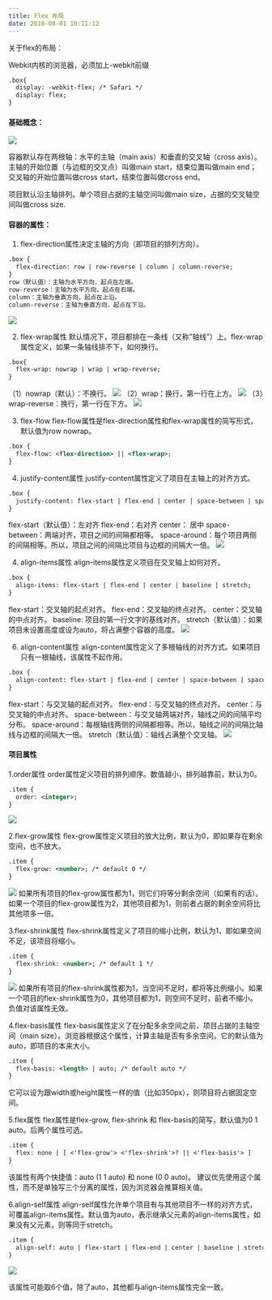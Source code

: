 ```yaml
---
title: Flex 布局
date: 2018-08-01 10:11:12
---
```


关于flex的布局：

Webkit内核的浏览器，必须加上-webkit前缀
``` xml
.box{
  display: -webkit-flex; /* Safari */
  display: flex;
}
```

#### 基础概念：
![](http://www.runoob.com/wp-content/uploads/2015/07/3791e575c48b3698be6a94ae1dbff79d.png)

容器默认存在两根轴：水平的主轴（main axis）和垂直的交叉轴（cross axis）。主轴的开始位置（与边框的交叉点）叫做main start，结束位置叫做main end；交叉轴的开始位置叫做cross start，结束位置叫做cross end。

项目默认沿主轴排列。单个项目占据的主轴空间叫做main size，占据的交叉轴空间叫做cross size.

#### 容器的属性：
1. flex-direction属性决定主轴的方向（即项目的排列方向）。
```xml
.box {
  flex-direction: row | row-reverse | column | column-reverse;
}
row（默认值）：主轴为水平方向，起点在左端。
row-reverse：主轴为水平方向，起点在右端。
column：主轴为垂直方向，起点在上沿。
column-reverse：主轴为垂直方向，起点在下沿。
```
![](http://www.runoob.com/wp-content/uploads/2015/07/0cbe5f8268121114e87d0546e53cda6e.png)

2. flex-wrap属性
默认情况下，项目都排在一条线（又称”轴线”）上。flex-wrap属性定义，如果一条轴线排不下，如何换行。
``` xml
.box{
  flex-wrap: nowrap | wrap | wrap-reverse;
}
```
（1）nowrap（默认）：不换行。
![](http://www.runoob.com/wp-content/uploads/2015/07/9da1f23965756568b4c6ea7124db7b9a.png)
（2）wrap：换行，第一行在上方。
![](http://www.runoob.com/wp-content/uploads/2015/07/3c6b3c8b8fe5e26bca6fb57538cf72d9.jpg)
（3）wrap-reverse：换行，第一行在下方。
![](http://www.runoob.com/wp-content/uploads/2015/07/fb4cf2bab8b6b744b64f6d7a99cd577c.jpg)

3. flex-flow
flex-flow属性是flex-direction属性和flex-wrap属性的简写形式，默认值为row nowrap。
``` xml
.box {
  flex-flow: <flex-direction> || <flex-wrap>;
}
```

4. justify-content属性
justify-content属性定义了项目在主轴上的对齐方式。
``` xml
.box {
  justify-content: flex-start | flex-end | center | space-between | space-around;
}
```
flex-start（默认值）：左对齐
flex-end：右对齐
center： 居中
space-between：两端对齐，项目之间的间隔都相等。
space-around：每个项目两侧的间隔相等。所以，项目之间的间隔比项目与边框的间隔大一倍。
![](http://www.runoob.com/wp-content/uploads/2015/07/c55dfe8e3422458b50e985552ef13ba5.png)

4. align-items属性
align-items属性定义项目在交叉轴上如何对齐。
``` xml
.box {
  align-items: flex-start | flex-end | center | baseline | stretch;
}
```
flex-start：交叉轴的起点对齐。
flex-end：交叉轴的终点对齐。
center：交叉轴的中点对齐。
baseline: 项目的第一行文字的基线对齐。
stretch（默认值）：如果项目未设置高度或设为auto，将占满整个容器的高度。
![](http://www.runoob.com/wp-content/uploads/2015/07/2b0c39c7e7a80d5a784c8c2ca63cde17.png)

6. align-content属性
align-content属性定义了多根轴线的对齐方式。如果项目只有一根轴线，该属性不起作用。
``` xml
.box {
  align-content: flex-start | flex-end | center | space-between | space-around | stretch;
}
```
flex-start：与交叉轴的起点对齐。
flex-end：与交叉轴的终点对齐。
center：与交叉轴的中点对齐。
space-between：与交叉轴两端对齐，轴线之间的间隔平均分布。
space-around：每根轴线两侧的间隔都相等。所以，轴线之间的间隔比轴线与边框的间隔大一倍。
stretch（默认值）：轴线占满整个交叉轴。
![](http://www.runoob.com/wp-content/uploads/2015/07/f10918ccb8a13247c9d47715a2bd2c33.png)


#### 项目属性

1.order属性
order属性定义项目的排列顺序。数值越小，排列越靠前，默认为0。

``` xml
.item {
  order: <integer>;
}
```
![](http://www.runoob.com/wp-content/uploads/2015/07/59e399c72daafcfcc20ede36bf32f266.png)

2.flex-grow属性
flex-grow属性定义项目的放大比例，默认为0，即如果存在剩余空间，也不放大。
``` xml
.item {
  flex-grow: <number>; /* default 0 */
}
```
![](http://www.runoob.com/wp-content/uploads/2015/07/f41c08bb35962ed79e7686f735d6cd78.png)
如果所有项目的flex-grow属性都为1，则它们将等分剩余空间（如果有的话）。如果一个项目的flex-grow属性为2，其他项目都为1，则前者占据的剩余空间将比其他项多一倍。

3.flex-shrink属性
flex-shrink属性定义了项目的缩小比例，默认为1，即如果空间不足，该项目将缩小。

``` xml
.item {
  flex-shrink: <number>; /* default 1 */
}
```
![](http://www.runoob.com/wp-content/uploads/2015/07/240d3e960043a729bb3ff5e34987904f.jpg)
如果所有项目的flex-shrink属性都为1，当空间不足时，都将等比例缩小。如果一个项目的flex-shrink属性为0，其他项目都为1，则空间不足时，前者不缩小。
负值对该属性无效。

4.flex-basis属性
flex-basis属性定义了在分配多余空间之前，项目占据的主轴空间（main size）。浏览器根据这个属性，计算主轴是否有多余空间。它的默认值为auto，即项目的本来大小。
``` xml
.item {
  flex-basis: <length> | auto; /* default auto */
}
```
它可以设为跟width或height属性一样的值（比如350px），则项目将占据固定空间。

5.flex属性
flex属性是flex-grow, flex-shrink 和 flex-basis的简写，默认值为0 1 auto。后两个属性可选。
``` xml
.item {
  flex: none | [ <'flex-grow'> <'flex-shrink'>? || <'flex-basis'> ]
}
```
该属性有两个快捷值：auto (1 1 auto) 和 none (0 0 auto)。
建议优先使用这个属性，而不是单独写三个分离的属性，因为浏览器会推算相关值。

6.align-self属性
align-self属性允许单个项目有与其他项目不一样的对齐方式，可覆盖align-items属性。默认值为auto，表示继承父元素的align-items属性，如果没有父元素，则等同于stretch。
``` xml
.item {
  align-self: auto | flex-start | flex-end | center | baseline | stretch;
}
```
![](http://www.runoob.com/wp-content/uploads/2015/07/55b19171b8b6b9487d717bf2ecbba6de.png)

该属性可能取6个值，除了auto，其他都与align-items属性完全一致。

